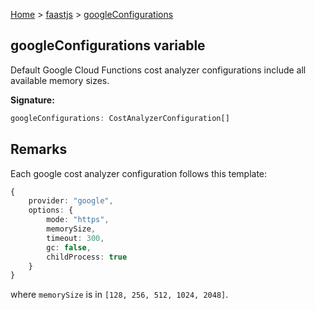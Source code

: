 [Home](./index) &gt; [faastjs](./faastjs.md) &gt; [googleConfigurations](./faastjs.googleconfigurations.md)

## googleConfigurations variable

Default Google Cloud Functions cost analyzer configurations include all available memory sizes.

<b>Signature:</b>

```typescript
googleConfigurations: CostAnalyzerConfiguration[]
```

## Remarks

Each google cost analyzer configuration follows this template:

```typescript
{
    provider: "google",
    options: {
        mode: "https",
        memorySize,
        timeout: 300,
        gc: false,
        childProcess: true
    }
}

```
where `memorySize` is in `[128, 256, 512, 1024, 2048]`<!-- -->.

